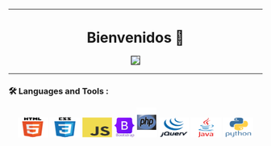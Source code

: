 ---
<h1 align = "center"> Bienvenidos 👋</h1>
<div id = "header" align = "center">
  <img border= "1px" src = "https://www.bold.ne.jp/engineer-club/wp-content/uploads/2018/06/shutterstock_1087445741-991x607.jpg">
 </div>
 
 ---
### :hammer_and_wrench: Languages and Tools :
<div align = "center">
    <img src="https://github.com/devicons/devicon/blob/master/icons/html5/html5-original-wordmark.svg" width = "60" height = "40">
    <img src="https://github.com/devicons/devicon/blob/master/icons/css3/css3-original-wordmark.svg" width = "60" height = "40">
    <img src="https://github.com/devicons/devicon/blob/master/icons/javascript/javascript-original.svg" width = "60" height = "40">
    <img src="https://github.com/devicons/devicon/blob/master/icons/bootstrap/bootstrap-original-wordmark.svg" width = "40" height = "40">
    <img src="https://github.com/devicons/devicon/blob/master/icons/php/php-original.svg" width = "40" height = "60">
    <img src="https://github.com/devicons/devicon/blob/master/icons/jquery/jquery-original-wordmark.svg" width = "60" height = "40">
    <img src="https://github.com/devicons/devicon/blob/master/icons/java/java-original-wordmark.svg" width = "60" height = "40">
    <img src="https://github.com/devicons/devicon/blob/master/icons/python/python-original-wordmark.svg" width = "60" height = "40">
  
 </div>
<!--
**Davidluis96/Davidluis96** is a ✨ _special_ ✨ repository because its `README.md` (this file) appears on your GitHub profile.

Here are some ideas to get you started:

- 🔭 I’m currently working on ...
- 🌱 I’m currently learning ...
- 👯 I’m looking to collaborate on ...
- 🤔 I’m looking for help with ...
- 💬 Ask me about ...
- 📫 How to reach me: ...
- 😄 Pronouns: ...
- ⚡ Fun fact: ...
-->
